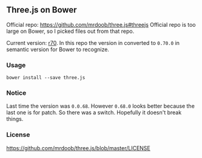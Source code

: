 
Three.js on Bower
------

Official repo: https://github.com/mrdoob/three.js#threejs
Official repo is too large on Bower, so I picked files out from that repo.

Current version: [r70](https://github.com/mrdoob/three.js/releases/tag/r70).
In this repo the version in converted to `0.70.0` in semantic version for Bower to recognize.

### Usage

```
bower install --save three.js
```

### Notice

Last time the version was `0.0.68`. However `0.68.0` looks better because the last one is for patch. So there was a switch. Hopefully it doesn't break things.

### License

https://github.com/mrdoob/three.js/blob/master/LICENSE